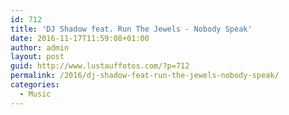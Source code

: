 ```yaml
---
id: 712
title: 'DJ Shadow feat. Run The Jewels - Nobody Speak'
date: 2016-11-17T11:59:08+01:00
author: admin
layout: post
guid: http://www.lustauffotos.com/?p=712
permalink: /2016/dj-shadow-feat-run-the-jewels-nobody-speak/
categories:
  - Music
---
```


